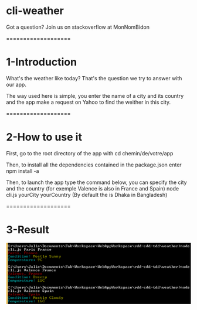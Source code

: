 # cli-weather

Got a question? Join us on stackoverflow at MonNomBidon

===================
# 1-Introduction 

What's the weather like today? That's the question we try to answer with our app.

The way used here is simple, you enter the name of a city and its country and the app make a request on Yahoo to find the weither in this city.

===================
# 2-How to use it

First, go to the root directory of the app with
cd chemin/de/votre/app

Then, to install all the dependencies contained in the package.json enter 
npm install -a 

Then, to launch the app type the command below, you can specify the city and the country (for exemple Valence is also in France and Spain)
node cli.js yourCity yourCountry (By default the is Dhaka in Bangladesh)

===================
# 3-Result 
![Alt text](Cli_Meteo_Launch.png?raw=true "Optional Title")